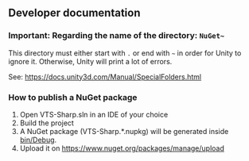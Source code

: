 ﻿## Developer documentation

### Important: Regarding the name of the directory: `NuGet~`

This directory must either start with `.` or end with `~` in order for Unity to ignore it.
Otherwise, Unity will print a lot of errors.

See: https://docs.unity3d.com/Manual/SpecialFolders.html

### How to publish a NuGet package
1. Open VTS-Sharp.sln in an IDE of your choice
2. Build the project
3. A NuGet package (VTS-Sharp.*.nupkg) will be generated inside [bin/Debug](bin/Debug).
4. Upload it on https://www.nuget.org/packages/manage/upload
